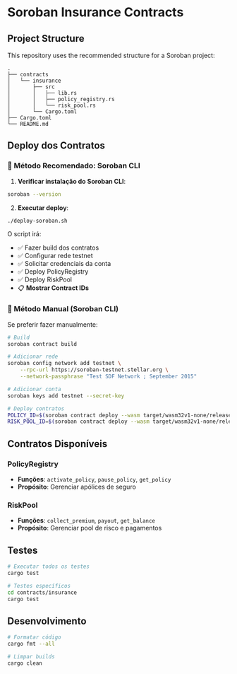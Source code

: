 # Soroban Insurance Contracts

## Project Structure

This repository uses the recommended structure for a Soroban project:
```text
.
├── contracts
│   └── insurance
│       ├── src
│       │   ├── lib.rs
│       │   ├── policy_registry.rs
│       │   └── risk_pool.rs
│       └── Cargo.toml
├── Cargo.toml
└── README.md
```

## Deploy dos Contratos

### 🚀 Método Recomendado: Soroban CLI

1. **Verificar instalação do Soroban CLI**:
```bash
soroban --version
```

2. **Executar deploy**:
```bash
./deploy-soroban.sh
```

O script irá:
- ✅ Fazer build dos contratos
- ✅ Configurar rede testnet
- ✅ Solicitar credenciais da conta
- ✅ Deploy PolicyRegistry
- ✅ Deploy RiskPool
- 📋 **Mostrar Contract IDs**

### 🔧 Método Manual (Soroban CLI)

Se preferir fazer manualmente:

```bash
# Build
soroban contract build

# Adicionar rede
soroban config network add testnet \
    --rpc-url https://soroban-testnet.stellar.org \
    --network-passphrase "Test SDF Network ; September 2015"

# Adicionar conta
soroban keys add testnet --secret-key

# Deploy contratos
POLICY_ID=$(soroban contract deploy --wasm target/wasm32v1-none/release/insurance.wasm --source testnet --network testnet)
RISK_POOL_ID=$(soroban contract deploy --wasm target/wasm32v1-none/release/insurance.wasm --source testnet --network testnet)
```

## Contratos Disponíveis

### PolicyRegistry
- **Funções**: `activate_policy`, `pause_policy`, `get_policy`
- **Propósito**: Gerenciar apólices de seguro

### RiskPool
- **Funções**: `collect_premium`, `payout`, `get_balance`
- **Propósito**: Gerenciar pool de risco e pagamentos

## Testes

```bash
# Executar todos os testes
cargo test

# Testes específicos
cd contracts/insurance
cargo test
```

## Desenvolvimento

```bash
# Formatar código
cargo fmt --all

# Limpar builds
cargo clean
```
